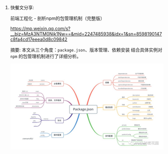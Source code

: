 1. 快餐文分享: 

   前端工程化 - 剖析npm的包管理机制（完整版）

   https://mp.weixin.qq.com/s?__biz=MzA3NTM0Njk1Nw==&mid=2247485938&idx=1&sn=8598190147c8fa4cd17eeea0d8c09842

   摘要: 本文从三个角度：`package.json`、版本管理、依赖安装 结合具体实例对 `npm` 的包管理机制进行了详细分析。

   ![图片](docs/640)